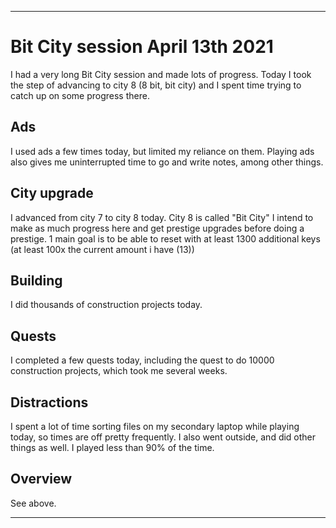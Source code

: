 
***

# Bit City session April 13th 2021

I had a very long Bit City session and made lots of progress. Today I took the step of advancing to city 8 (8 bit, bit city) and I spent time trying to catch up on some progress there.

## Ads

I used ads a few times today, but limited my reliance on them. Playing ads also gives me uninterrupted time to go and write notes, among other things.

## City upgrade

I advanced from city 7 to city 8 today. City 8 is called "Bit City" I intend to make as much progress here and get prestige upgrades before doing a prestige. 1 main goal is to be able to reset with at least 1300 additional keys (at least 100x the current amount i have (13))

## Building

I did thousands of construction projects today.

## Quests

I completed a few quests today, including the quest to do 10000 construction projects, which took me several weeks.

## Distractions

I spent a lot of time sorting files on my secondary laptop while playing today, so times are off pretty frequently. I also went outside, and did other things as well. I played less than 90% of the time.

## Overview

See above.

***
